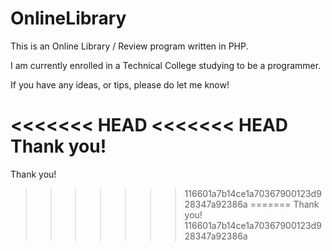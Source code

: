 # OnlineLibrary
This is an Online Library / Review program written in PHP.

I am currently enrolled in a Technical College studying to be a programmer.

If you have any ideas, or tips, please do let me know!

<<<<<<< HEAD
<<<<<<< HEAD
Thank you!
=======
Thank you!
>>>>>>> 116601a7b14ce1a70367900123d928347a92386a
=======
Thank you!
>>>>>>> 116601a7b14ce1a70367900123d928347a92386a
